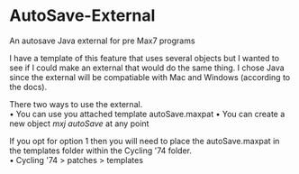 # AutoSave-External
An autosave Java external for pre Max7 programs

I have a template of this feature that uses several objects but I wanted to see if I could make an external that would do the same thing. I chose Java since the external will be compatiable with Mac and Windows (according to the docs).  

There two ways to use the external.  
  • You can use you attached template autoSave.maxpat 
  • You can create a new object <i>mxj autoSave</i> at any point 
  
If you opt for option 1 then you will need to place the autoSave.maxpat in the templates folder within the Cycling '74 folder.  
  • Cycling '74 > patches > templates
